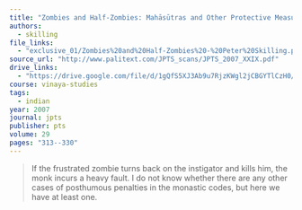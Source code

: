 ```yaml
---
title: "Zombies and Half-Zombies: Mahāsūtras and Other Protective Measures"
authors:
  - skilling
file_links:
  - "exclusive_01/Zombies%20and%20Half-Zombies%20-%20Peter%20Skilling.pdf"
source_url: "http://www.palitext.com/JPTS_scans/JPTS_2007_XXIX.pdf"
drive_links: 
  - "https://drive.google.com/file/d/1gQfS5XJ3Ab9u7RjzKWgl2jCBGYTlCzH0/view?usp=drivesdk"
course: vinaya-studies
tags:
  - indian
year: 2007
journal: jpts
publisher: pts
volume: 29
pages: "313--330"
---
```


> If the frustrated zombie turns back on the instigator and kills him, the monk incurs a heavy fault. I do not know whether there are any other cases of posthumous penalties in the monastic codes, but here we have at least one.
